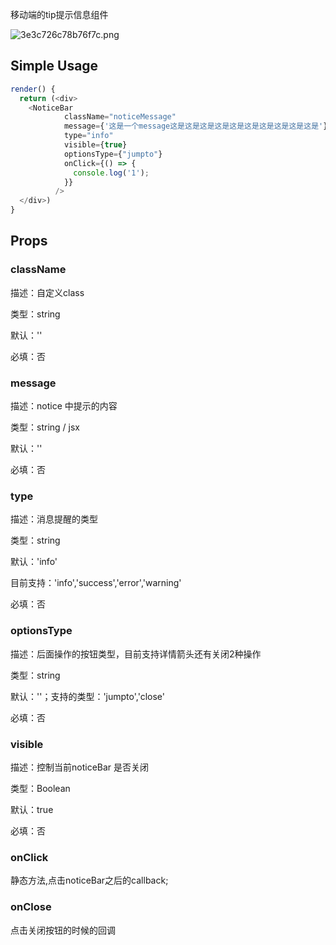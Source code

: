 

移动端的tip提示信息组件

 ![3e3c726c78b76f7c.png](https://private-alipayobjects.alipay.com/alipay-rmsdeploy-image/skylark/png/15565/3e3c726c78b76f7c.png) 

## Simple Usage

```js
render() {
  return (<div>
    <NoticeBar
            className="noticeMessage"
            message={'这是一个message这是这是这是这是这是这是这是这是这是这是'}
            type="info"
            visible={true}
            optionsType={"jumpto"}
            onClick={() => {
              console.log('1');
            }}
          />
  </div>)
}

```

## Props

### className

描述：自定义class

类型：string

默认：''

必填：否

### message

描述：notice 中提示的内容

类型：string / jsx

默认：''

必填：否

### type

描述：消息提醒的类型

类型：string

默认：'info'

目前支持：'info','success','error','warning'

必填：否

### optionsType

描述：后面操作的按钮类型，目前支持详情箭头还有关闭2种操作

类型：string

默认：''；支持的类型：'jumpto','close'

必填：否

### visible

描述：控制当前noticeBar 是否关闭

类型：Boolean

默认：true

必填：否

### onClick 

静态方法,点击noticeBar之后的callback;

### onClose

点击关闭按钮的时候的回调


